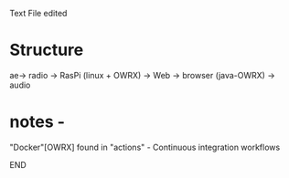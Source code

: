 Text File edited
# Structure

ae-> radio -> RasPi (linux + OWRX) -> Web -> browser (java-OWRX) -> audio

# notes -

"Docker"[OWRX] found in "actions" - Continuous integration workflows

END
